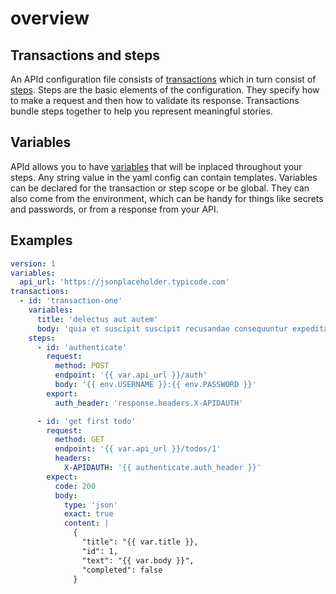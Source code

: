 # overview

## Transactions and steps

An APId configuration file consists of [transactions](transactions/README.md) which in turn consist of [steps](steps/README.md). Steps are the basic elements of the configuration. They specify how to make a request and then how to validate its response. Transactions bundle steps together to help you represent meaningful stories.

## Variables

APId allows you to have [variables](variables/README.md) that will be inplaced throughout your steps. Any string value in the yaml config can contain templates. Variables can be declared for the transaction or step scope or be global. They can also come from the environment, which can be handy for things like secrets and passwords, or from a response from your API.

## Examples

```yaml
version: 1
variables:
  api_url: 'https://jsonplaceholder.typicode.com'
transactions:
  - id: 'transaction-one'
    variables:
      title: 'delectus aut autem'
      body: 'quia et suscipit suscipit recusandae consequuntur expedita'
    steps:
      - id: 'authenticate'
        request:
          method: POST
          endpoint: '{{ var.api_url }}/auth'
          body: '{{ env.USERNAME }}:{{ env.PASSWORD }}'
        export:
          auth_header: 'response.headers.X-APIDAUTH'

      - id: 'get first todo'
        request:
          method: GET
          endpoint: '{{ var.api_url }}/todos/1'
          headers:
            X-APIDAUTH: '{{ authenticate.auth_header }}'
        expect:
          code: 200
          body:
            type: 'json'
            exact: true
            content: |
              {
                "title": "{{ var.title }},
                "id": 1,
                "text": "{{ var.body }}",
                "completed": false
              }
```
